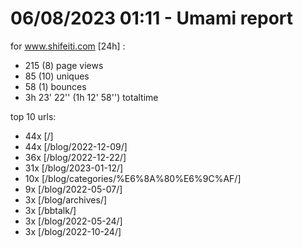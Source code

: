 # 06/08/2023 01:11 - Umami report
for www.shifeiti.com [24h] :

 - 215 (8) page views
 - 85 (10) uniques
 - 58 (1) bounces
 - 3h 23' 22'' (1h 12' 58'') totaltime


top 10 urls:
 - 44x [/]
 - 44x [/blog/2022-12-09/]
 - 36x [/blog/2022-12-22/]
 - 31x [/blog/2023-01-12/]
 - 10x [/blog/categories/%E6%8A%80%E6%9C%AF/]
 - 9x [/blog/2022-05-07/]
 - 3x [/blog/archives/]
 - 3x [/bbtalk/]
 - 3x [/blog/2022-05-24/]
 - 3x [/blog/2022-10-24/]


